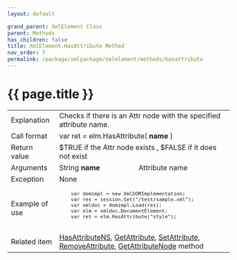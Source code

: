 ```yaml
---
layout: default

grand_parent: XmlElement Class
parent: Methods
has_children: false
title: XmlElement.HasAttribute Method
nav_order: 7
permalink: /package/xmlpackage/xmlelement/methods/hasattribute
---
```

# {{ page.title }}

<table>
  <tr>
    <td>Explanation</td>
    <td colspan="2">Checks if there is an Attr node with the specified attribute name.</td>
  </tr>
  <tr>
    <td>Call format</td>
    <td colspan="2">var ret = elm.HasAttribute( <b>name</b> )</td>
  </tr>
  <tr>
    <td>Return value</td>
    <td colspan="2">$TRUE if the Attr node exists , $FALSE if it does not exist</td>
  </tr>  
  <tr>
    <td>Arguments</td>
    <td>String <b>name</b></td>
    <td>Attribute name</td>
  </tr>
  <tr>
    <td>Exception</td>
    <td colspan="2">None</td>
  </tr>
  <tr>
    <td>Example of use</td>
    <td colspan="2"><code><pre>
    var domimpl = new XmlDOMImplementation;
    var res = session.Get("/test/sample.xml");
    var xmldoc = domimpl.Load(res);
    var elm = xmldoc.DocumentElement;
    var ret = elm.HasAttribute("style");
    </pre></code></td>
  </tr>
  <tr>
    <td>Related item</td>
    <td colspan="2"><a href="/package/xmlpackage/xmlelement/methods/hasattributens">HasAttributeNS</a>, <a href="/package/xmlpackage/xmlelement/methods/getattribute">GetAttribute</a>, <a href="/package/xmlpackage/xmlelement/methods/setattribute">SetAttribute</a>, <a href="/package/xmlpackage/xmlelement/methods/removeattribute">RemoveAttribute</a>, <a href="/package/xmlpackage/xmlelement/methods/getattributenode">GetAttributeNode</a> method</td>
  </tr>
</table>



